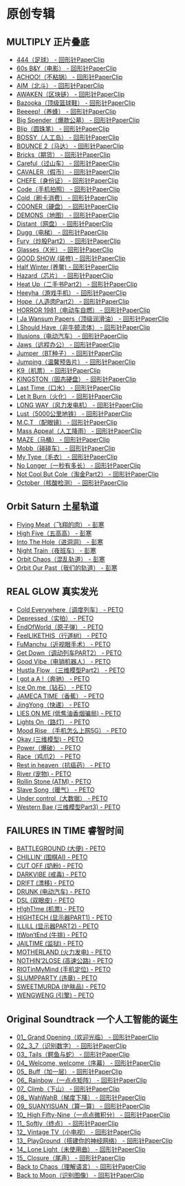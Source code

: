 # 原创专辑

## MULTIPLY 正片叠底

- [444（足球） - 回形针PaperClip](./MULTIPLY%20正片叠底/444（足球）%20-%20回形针PaperClip.md)
- [60s B&Y（电影） - 回形针PaperClip](./MULTIPLY%20正片叠底/60s%20B&Y（电影）%20-%20回形针PaperClip.md)
- [ACHOO!（不粘锅） - 回形针PaperClip](./MULTIPLY%20正片叠底/ACHOO！（不粘锅）%20-%20回形针PaperClip.md)
- [AIM（北斗） - 回形针PaperClip](./MULTIPLY%20正片叠底/AIM（北斗）%20-%20回形针PaperClip.md)
- [AWAKEN（区块链） - 回形针PaperClip](./MULTIPLY%20正片叠底/AWAKEN（区块链）%20-%20回形针PaperClip.md)
- [Bazooka（顶级篮球鞋） - 回形针PaperClip](./MULTIPLY%20正片叠底/Bazooka（顶级篮球鞋）%20-%20回形针PaperClip.md)
- [Beeeep!（养蜂） - 回形针PaperClip](./MULTIPLY%20正片叠底/Beeeep！（养蜂）%20-%20回形针PaperClip.md)
- [Big Spender（爆款公墓） - 回形针PaperClip](./MULTIPLY%20正片叠底/Big%20Spender（爆款公墓）%20-%20回形针PaperClip.md)
- [Blip（圆珠笔） - 回形针PaperClip](./MULTIPLY%20正片叠底/Blip（圆珠笔）%20-%20回形针PaperClip.md)
- [BOSSY（人工岛） - 回形针PaperClip](./MULTIPLY%20正片叠底/BOSSY（人工岛）%20-%20回形针PaperClip.md)
- [BOUNCE 2（马达） - 回形针PaperClip](./MULTIPLY%20正片叠底/BOUNCE%202（马达）%20-%20回形针PaperClip.md)
- [Bricks（期货） - 回形针PaperClip](./MULTIPLY%20正片叠底/Bricks（期货）%20-%20回形针PaperClip.md)
- [Careful（过山车） - 回形针PaperClip](./MULTIPLY%20正片叠底/Careful（过山车）%20-%20回形针PaperClip.md)
- [CAVALER（假币） - 回形针PaperClip](./MULTIPLY%20正片叠底/CAVALER（假币）%20-%20回形针PaperClip.md)
- [CHEFE（身份证） - 回形针PaperClip](./MULTIPLY%20正片叠底/CHEFE（身份证）%20-%20回形针PaperClip.md)
- [Code（手机拍照） - 回形针PaperClip](./MULTIPLY%20正片叠底/Code（手机拍照）%20-%20回形针PaperClip.md)
- [Cold（刷卡消费） - 回形针PaperClip](./MULTIPLY%20正片叠底/Cold（刷卡消费）%20-%20回形针PaperClip.md)
- [COONER（硬盘） - 回形针PaperClip](./MULTIPLY%20正片叠底/COONER（硬盘）%20-%20回形针PaperClip.md)
- [DEMONS（地图） - 回形针PaperClip](./MULTIPLY%20正片叠底/DEMONS（地图）%20-%20回形针PaperClip.md)
- [Distant（网盘） - 回形针PaperClip](./MULTIPLY%20正片叠底/Distant（网盘）%20-%20回形针PaperClip.md)
- [Dugg（电梯） - 回形针PaperClip](./MULTIPLY%20正片叠底/Dugg（电梯）%20-%20回形针PaperClip.md)
- [Fury（炒股Part2） - 回形针PaperClip](./MULTIPLY%20正片叠底/Fury（炒股Part2）%20-%20回形针PaperClip.md)
- [Glasses（X光） - 回形针PaperClip](./MULTIPLY%20正片叠底/Glasses（X光）%20-%20回形针PaperClip.md)
- [GOOD SHOW (装修) - 回形针PaperClip](./MULTIPLY%20正片叠底/GOOD%20SHOW%20(装修)%20-%20回形针PaperClip.md)
- [Half Winter (养鳖) - 回形针PaperClip](./MULTIPLY%20正片叠底/Half%20Winter%20(养鳖)%20-%20回形针PaperClip.md)
- [Hazard（芯片） - 回形针PaperClip](./MULTIPLY%20正片叠底/Hazard（芯片）%20-%20回形针PaperClip.md)
- [Heat Up（二手书Part2） - 回形针PaperClip](./MULTIPLY%20正片叠底/Heat%20Up（二手书Part2）%20-%20回形针PaperClip.md)
- [Heeyha（游戏手机） - 回形针PaperClip](./MULTIPLY%20正片叠底/Heeyha（游戏手机）%20-%20回形针PaperClip.md)
- [Hope（人造肉Part2） - 回形针PaperClip](./MULTIPLY%20正片叠底/Hope（人造肉Part2）%20-%20回形针PaperClip.md)
- [HORROR 1981（电动车自燃） - 回形针PaperClip](./MULTIPLY%20%20正片叠底/HORROR%201981（电动车自燃）%20-%20回形针PaperClip.md)
- [I Ja Wansum Papers（顶级润滑油） - 回形针PaperClip](./MULTIPLY%20%20%20正片叠底/I%20Ja%20Wansum%20Papers（顶级润滑油）%20-%20回形针PaperClip.md)
- [I Should Have（非牛顿流体） - 回形针PaperClip](./MULTIPLY%20%20正片叠底/I%20Should%20Have（非牛顿流体）%20-%20回形针PaperClip.md)
- [Illusions（电动汽车） - 回形针PaperClip](./MULTIPLY%20正片叠底/Illusions（电动汽车）%20-%20回形针PaperClip.md)
- [Jaws（远程办公） - 回形针PaperClip](./MULTIPLY%20正片叠底/Jaws（远程办公）%20-%20回形针PaperClip.md)
- [Jumper（BT种子） - 回形针PaperClip](./MULTIPLY%20正片叠底/Jumper（BT种子）%20-%20回形针PaperClip.md)
- [Jumping（温馨预告片） - 回形针PaperClip](./MULTIPLY%20正片叠底/Jumping（温馨预告片）%20-%20回形针PaperClip.md)
- [K9（机票） - 回形针PaperClip](./MULTIPLY%20正片叠底/K9（机票）%20-%20回形针PaperClip.md)
- [KINGSTON（固态硬盘） - 回形针PaperClip](./MULTIPLY%20正片叠底/KINGSTON（固态硬盘）%20-%20回形针PaperClip.md)
- [Last Time（口水） - 回形针PaperClip](./MULTIPLY%20正片叠底/Last%20Time（口水）%20-%20回形针PaperClip.md)
- [Let It Burn（火化） - 回形针PaperClip](./MULTIPLY%20正片叠底/Let%20It%20Burn（火化）%20-%20回形针PaperClip.md)
- [LONG WAY（风力发电机） - 回形针PaperClip](./MULTIPLY%20正片叠底/LONG%20WAY（风力发电机）%20-%20回形针PaperClip.md)
- [Lust（5000公里地铁） - 回形针PaperClip](./MULTIPLY%20正片叠底/Lust（5000公里地铁）%20-%20回形针PaperClip.md)
- [M.C.T （配眼镜） - 回形针PaperClip](./MULTIPLY%20正片叠底/M.C.T%20（配眼镜）%20-%20回形针PaperClip.md)
- [Mass Appeal（人工降雨） - 回形针PaperClip](./MULTIPLY%20正片叠底/Mass%20Appeal（人工降雨）%20-%20回形针PaperClip.md)
- [MAZE（马桶） - 回形针PaperClip](./MULTIPLY%20正片叠底/MAZE（马桶）%20-%20回形针PaperClip.md)
- [Mobb（碰碰车） - 回形针PaperClip](./MULTIPLY%20正片叠底/Mobb（碰碰车）%20-%20回形针PaperClip.md)
- [My Type（毛衣） - 回形针PaperClip](./MULTIPLY%20正片叠底/My%20Type（毛衣）%20-%20回形针PaperClip.md)
- [No Longer（一秒有多长） - 回形针PaperClip](./MULTIPLY%20正片叠底/No%20Longer（一秒有多长）%20-%20回形针PaperClip.md)
- [Not Cool But Cole（淘金Part2） - 回形针PaperClip](./MULTIPLY%20正片叠底/Not%20Cool%20But%20Cole（淘金Part2）%20-%20回形针PaperClip.md)
- [October（核酸检测） - 回形针PaperClip](./MULTIPLY%20正片叠底/October（核酸检测）%20-%20回形针PaperClip.md)

## Orbit Saturn 土星轨道

- [Flying Meat（飞翔的肉） - 彭寒](./Orbit%20Saturn%20土星轨道/Flying%20Meat（飞翔的肉）%20-%20彭寒.md)
- [High Five（五高高） - 彭寒](./Orbit%20Saturn%20土星轨道/High%20Five（五高高）%20-%20彭寒.md)
- [Into The Hole（进洞洞） - 彭寒](./Orbit%20Saturn%20土星轨道/Into%20The%20Hole（进洞洞）%20-%20彭寒.md)
- [Night Train（夜班车） - 彭寒](./Orbit%20Saturn%20土星轨道/Night%20Train（夜班车）%20-%20彭寒.md)
- [Orbit Chaos（混乱轨道） - 彭寒](./Orbit%20Saturn%20土星轨道/Orbit%20Chaos（混乱轨道）%20-%20彭寒.md)
- [Orbit Our Past（我们的轨道） - 彭寒](./Orbit%20Saturn%20土星轨道/Orbit%20Our%20Past（我们的轨道）%20-%20彭寒.md)

## REAL GLOW 真实发光

- [Cold Everywhere（调度列车） - PETO](./REAL%20GLOW%20真实发光/Cold%20Everywhere（调度列车）%20-%20PETO.md)
- [Depressed（实拍） - PETO](./REAL%20GLOW%20真实发光/Depressed（实拍）%20-%20PETO.md)
- [EndOfWorld（原子弹） - PETO](./REAL%20GLOW%20真实发光/EndOfWorld（原子弹）%20-%20PETO.md)
- [FeelLIKETHIS（行道树） - PETO](./REAL%20GLOW%20真实发光/FeelLIKETHIS（行道树）%20-%20PETO.md)
- [FuManchu（近视眼手术） - PETO](./REAL%20GLOW%20真实发光/FuManchu（近视眼手术）%20-%20PETO.md)
- [Get Down（调动列车PART2） - PETO](./REAL%20GLOW%20真实发光/Get%20Down（调动列车PART2）%20-%20PETO.md)
- [Good Vibe（电销机器人） - PETO](./REAL%20GLOW%20真实发光/Good%20Vibe（电销机器人）%20-%20PETO.md)
- [Hustla Flow （三维模型Part2） - PETO](./REAL%20GLOW%20真实发光/Hustla%20Flow%20（三维模型Part2）%20-%20PETO.md)
- [I got a A !（奔驰） - PETO](./REAL%20GLOW%20真实发光/I%20got%20a%20A%20！（奔驰）%20-%20PETO.md)
- [Ice On me（钻石） - PETO](./REAL%20GLOW%20真实发光/Ice%20On%20me（钻石）%20-%20PETO.md)
- [JAMECA TIME（香蕉） - PETO](./REAL%20GLOW%20真实发光/JAMECA%20TIME（香蕉）%20-%20PETO.md)
- [JingYong（快递） - PETO](./REAL%20GLOW%20真实发光/JingYong（快递）%20-%20PETO.md)
- [LIES ON ME (低焦油香烟骗局) - PETO](./REAL%20GLOW%20真实发光/LIES%20ON%20ME%20(低焦油香烟骗局)%20-%20PETO.md)
- [Lights On（路灯） - PETO](./REAL%20GLOW%20真实发光/Lights%20On（路灯）%20-%20PETO.md)
- [Mood Rise （手机怎么上网5G） - PETO](./REAL%20GLOW%20真实发光/Mood%20Rise%20（手机怎么上网5G）%20-%20PETO.md)
- [Okay (三维模型) - PETO](./REAL%20GLOW%20真实发光/Okay%20(三维模型)%20-%20PETO.md)
- [Power（爆破） - PETO](./REAL%20GLOW%20真实发光/Power（爆破）%20-%20PETO.md)
- [Race（鸡爪2） - PETO](./REAL%20GLOW%20真实发光/Race（鸡爪2）%20-%20PETO.md)
- [Rest in heaven（抗癌药） - PETO](./REAL%20GLOW%20真实发光/Rest%20in%20heaven（抗癌药）%20-%20PETO.md)
- [River (宠物) - PETO](./REAL%20GLOW%20真实发光/River%20(宠物)%20-%20PETO.md)
- [Rollin Stone (ATM) - PETO](./REAL%20GLOW%20真实发光/Rollin%20Stone%20(ATM)%20-%20PETO.md)
- [Slave Song（暖气） - PETO](./REAL%20GLOW%20真实发光/Slave%20Song（暖气）%20-%20PETO.md)
- [Under control（大数据） - PETO](./REAL%20GLOW%20真实发光/Under%20control（大数据）%20-%20PETO.md)
- [Western Bae (三维模型Part3) - PETO](./REAL%20GLOW%20真实发光/Western%20Bae%20(三维模型Part3)%20-%20PETO.md)

## FAILURES IN TIME 睿智时间

- [BATTLEGROUND (大便) - PETO](./FAILURES%20IN%20TIME%20睿智时间/BATTLEGROUND%20(大便)%20-%20PETO.md)
- [CHILLIN‘ (围棋AI) - PETO](./FAILURES%20IN%20TIME%20睿智时间/CHILLIN‘%20(围棋AI)%20-%20PETO.md)
- [CUT OFF (奶粉) - PETO](./FAILURES%20IN%20TIME%20睿智时间/CUT%20OFF%20(奶粉)%20-%20PETO.md)
- [DARKVIBE (戒毒) - PETO](./FAILURES%20IN%20TIME%20睿智时间/DARKVIBE%20(戒毒)%20-%20PETO.md)
- [DR!FT (漂移) - PETO](./FAILURES%20IN%20TIME%20睿智时间/DR！FT%20(漂移)%20-%20PETO.md)
- [DRUNK (电动汽车) - PETO](./FAILURES%20IN%20TIME%20睿智时间/DRUNK%20(电动汽车)%20-%20PETO.md)
- [DSL (双眼皮) - PETO](./FAILURES%20IN%20TIME%20睿智时间/DSL%20(双眼皮)%20-%20PETO.md)
- [H!ghT!me (机票) - PETO](./FAILURES%20IN%20TIME%20睿智时间/H！ghT！me%20(机票)%20-%20PETO.md)
- [HIGHTECH (显示器PART1) - PETO](./FAILURES%20IN%20TIME%20睿智时间/HIGHTECH%20(显示器PART1)%20-%20PETO.md)
- [ILLILL (显示器PART2) - PETO](./FAILURES%20IN%20TIME%20睿智时间/ILLILL%20(显示器PART2)%20-%20PETO.md)
- [ItWon‘tEnd (牛排) - PETO](./FAILURES%20IN%20TIME%20睿智时间/ItWon‘tEnd%20(牛排)%20-%20PETO.md)
- [JAILTIME (监狱) - PETO](./FAILURES%20IN%20TIME%20睿智时间/JAILTIME%20(监狱)%20-%20PETO.md)
- [MOTHERLAND (火力发电) - PETO](./FAILURES%20IN%20TIME%20睿智时间/MOTHERLAND%20(火力发电)%20-%20PETO.md)
- [NOTHIN‘2LOSE (高速公路) - PETO](./FAILURES%20IN%20TIME%20睿智时间/NOTHIN‘2LOSE%20(高速公路)%20-%20PETO.md)
- [RIOTinMyMind (手机定位) - PETO](./FAILURES%20IN%20TIME%20睿智时间/RIOTinMyMind%20(手机定位)%20-%20PETO.md)
- [SLUMPPARTY (违章) - PETO](./FAILURES%20IN%20TIME%20睿智时间/SLUMPPARTY%20(违章)%20-%20PETO.md)
- [SWEETMURDA (护肤品) - PETO](./FAILURES%20IN%20TIME%20睿智时间/SWEETMURDA%20(护肤品)%20-%20PETO.md)
- [WENGWENG (引擎) - PETO](./FAILURES%20IN%20TIME%20睿智时间/WENGWENG%20(引擎)%20-%20PETO.md)

## Original Soundtrack 一个人工智能的诞生

- [01_ Grand Opening（欢迎光临） - 回形针PaperClip](./Original%20Soundtrack%20一个人工智能的诞生/01_%20Grand%20Opening（欢迎光临）%20-%20回形针PaperClip.md)
- [02_ 3_7（识别数字） - 回形针PaperClip](./Original%20Soundtrack%20一个人工智能的诞生/02_%203_7（识别数字）%20-%20回形针PaperClip.md)
- [03_ Tails（鳄鱼与蛇） - 回形针PaperClip](./Original%20Soundtrack%20一个人工智能的诞生/03_%20Tails（鳄鱼与蛇）%20-%20回形针PaperClip.md)
- [04_ Welcome, welcome（序幕） - 回形针PaperClip](./Original%20Soundtrack%20一个人工智能的诞生/04_%20Welcome,%20welcome（序幕）%20-%20回形针PaperClip.md)
- [05_ Buff（加一层） - 回形针PaperClip](./Original%20Soundtrack%20一个人工智能的诞生/05_%20Buff（加一层）%20-%20回形针PaperClip.md)
- [06_ Rainbow（一点点矩阵） - 回形针PaperClip](./Original%20Soundtrack%20一个人工智能的诞生/06_%20Rainbow（一点点矩阵）%20-%20回形针PaperClip.md)
- [07_ Climb（下山） - 回形针PaperClip](./Original%20Soundtrack%20一个人工智能的诞生/07_%20Climb（下山）%20-%20回形针PaperClip.md)
- [08_ WahWahB（梯度下降） - 回形针PaperClip](./Original%20Soundtrack%20一个人工智能的诞生/08_%20WahWahB（梯度下降）%20-%20回形针PaperClip.md)
- [09_ SUANYISUAN（算一算） - 回形针PaperClip](./Original%20Soundtrack%20一个人工智能的诞生/09_%20SUANYISUAN（算一算）%20-%20回形针PaperClip.md)
- [10_ High Fifty-Nine（一点点微积分） - 回形针PaperClip](./Original%20Soundtrack%20一个人工智能的诞生/10_%20High%20Fifty-Nine（一点点微积分）%20-%20回形针PaperClip.md)
- [11_ Softly（终点） - 回形针PaperClip](./Original%20Soundtrack%20一个人工智能的诞生/11_%20Softly（终点）%20-%20回形针PaperClip.md)
- [12_ Vintage TV（小电视） - 回形针PaperClip](./Original%20Soundtrack%20一个人工智能的诞生/12_%20Vintage%20TV（小电视）%20-%20回形针PaperClip.md)
- [13_ PlayGround（搭建你的神经网络） - 回形针PaperClip](./Original%20Soundtrack%20一个人工智能的诞生/13_%20PlayGround（搭建你的神经网络）%20-%20回形针PaperClip.md)
- [14_ Lone Light（未使用曲） - 回形针PaperClip](./Original%20Soundtrack%20一个人工智能的诞生/14_%20Lone%20Light（未使用曲）%20-%20回形针PaperClip.md)
- [15_ Closure（尾声） - 回形针PaperClip](./Original%20Soundtrack%20一个人工智能的诞生/15_%20Closure（尾声）%20-%20回形针PaperClip.md)
- [Back to Chaos（理解语言） - 回形针PaperClip](./Original%20Soundtrack%20一个人工智能的诞生/Back%20to%20Chaos（理解语言）%20-%20回形针PaperClip.md)
- [Back to Moon（识别图像） - 回形针PaperClip](./Original%20Soundtrack%20一个人工智能的诞生/Back%20to%20Moon（识别图像）%20-%20回形针PaperClip.md)
